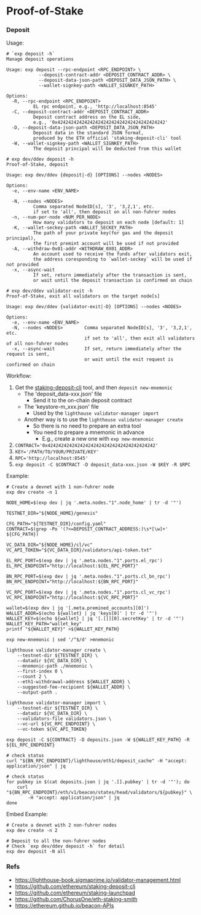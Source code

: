 # Proof-of-Stake

### Deposit

Usage:

```
# `exp deposit -h`
Manage deposit operations

Usage: exp deposit --rpc-endpoint <RPC_ENDPOINT> \
            --deposit-contract-addr <DEPOSIT_CONTRACT_ADDR> \
            --deposit-data-json-path <DEPOSIT_DATA_JSON_PATH> \
            --wallet-signkey-path <WALLET_SIGNKEY_PATH>

Options:
  -R, --rpc-endpoint <RPC_ENDPOINT>
          EL rpc endpoint, e.g., 'http://localhost:8545'
  -C, --deposit-contract-addr <DEPOSIT_CONTRACT_ADDR>
          Deposit contract address on the EL side,
          e.g., '0x4242424242424242424242424242424242424242'
  -D, --deposit-data-json-path <DEPOSIT_DATA_JSON_PATH>
          Deposit data in the standard JSON format,
          produced by the ETH official 'staking-deposit-cli' tool
  -W, --wallet-signkey-path <WALLET_SIGNKEY_PATH>
          The deposit principal will be deducted from this wallet
```

```
# exp dev/ddev deposit -h
Proof-of-Stake, deposit

Usage: exp dev/ddev {deposit|-d} [OPTIONS] --nodes <NODES>

Options:
  -e, --env-name <ENV_NAME>

  -N, --nodes <NODES>
          Comma separated NodeID[s], '3', '3,2,1', etc.
          if set to 'all', then deposit on all non-fuhrer nodes
  -n, --num-per-node <NUM_PER_NODE>
          How many validators to deposit on each node [default: 1]
  -K, --wallet-seckey-path <WALLET_SECKEY_PATH>
          The path of your private key(for gas and the deposit principal),
          the first premint account will be used if not provided
  -A, --withdraw-0x01-addr <WITHDRAW_0X01_ADDR>
          An account used to receive the funds after validators exit,
          the address coresponding to `wallet-seckey` will be used if not provided
  -x, --async-wait
          If set, return immediately after the transaction is sent,
          or wait until the deposit transaction is confirmed on chain
```

```
# exp dev/ddev validator-exit -h
Proof-of-Stake, exit all validators on the target node[s]

Usage: exp dev/ddev {validator-exit|-D} [OPTIONS] --nodes <NODES>

Options:
  -e, --env-name <ENV_NAME>
  -N, --nodes <NODES>        Comma separated NodeID[s], '3', '3,2,1', etc.
                             if set to 'all', then exit all validators of all non-fuhrer nodes
  -x, --async-wait           If set, return immediately after the request is sent,
                             or wait until the exit request is confirmed on chain
```

Workflow:
1. Get the [staking-deposit-cli](https://github.com/ethereum/staking-deposit-cli) tool, and then `deposit new-mnemonic`
    - The 'deposit_data-xxx.json' file
        - Send it to the on-chain deposit contract
    - The 'keystore-m_xxx.json' file
        - Used by the `lighthouse validator-manager import`
    - Another way is to use the `lighthouse validator-manager create`
        - So there is no need to prepare an extra tool
        - You need to prepare a mnemonic in advance
            - E.g., create a new one with `exp new-mnemonic`
2. `CONTRACT='0x4242424242424242424242424242424242424242'`
3. `KEY='/PATH/TO/YOUR/PRIVATE/KEY'`
4. `RPC='http://localhost:8545'`
5. `exp deposit -C $CONTRACT -D deposit_data-xxx.json -W $KEY -R $RPC`

Example:

```shell
# Create a devnet with 1 non-fuhrer node
exp dev create -n 1

NODE_HOME=$(exp dev | jq '.meta.nodes."1".node_home' | tr -d '"')

TESTNET_DIR="${NODE_HOME}/genesis"

CFG_PATH="${TESTNET_DIR}/config.yaml"
CONTRACT=$(grep -Po '(?<=DEPOSIT_CONTRACT_ADDRESS:)\s*[\w]+' ${CFG_PATH})

VC_DATA_DIR="${NODE_HOME}/cl/vc"
VC_API_TOKEN="${VC_DATA_DIR}/validators/api-token.txt"

EL_RPC_PORT=$(exp dev | jq '.meta.nodes."1".ports.el_rpc')
EL_RPC_ENDPOINT="http://localhost:${EL_RPC_PORT}"

BN_RPC_PORT=$(exp dev | jq '.meta.nodes."1".ports.cl_bn_rpc')
BN_RPC_ENDPOINT="http://localhost:${BN_RPC_PORT}"

VC_RPC_PORT=$(exp dev | jq '.meta.nodes."1".ports.cl_vc_rpc')
VC_RPC_ENDPOINT="http://localhost:${VC_RPC_PORT}"

wallet=$(exp dev | jq '[.meta.premined_accounts][0]')
WALLET_ADDR=$(echo ${wallet} | jq 'keys[0]' | tr -d '"')
WALLET_KEY=$(echo ${wallet} | jq '[.[]][0].secretKey' | tr -d '"')
WALLET_KEY_PATH="wallet_key"
printf "${WALLET_KEY}" >${WALLET_KEY_PATH}

exp new-mnemonic | sed '/^$/d' >mnemonic

lighthouse validator-manager create \
    --testnet-dir ${TESTNET_DIR} \
    --datadir ${VC_DATA_DIR} \
    --mnemonic-path ./mnemonic \
    --first-index 0 \
    --count 2 \
    --eth1-withdrawal-address ${WALLET_ADDR} \
    --suggested-fee-recipient ${WALLET_ADDR} \
    --output-path .

lighthouse validator-manager import \
    --testnet-dir ${TESTNET_DIR} \
    --datadir ${VC_DATA_DIR} \
    --validators-file validators.json \
    --vc-url ${VC_RPC_ENDPOINT} \
    --vc-token ${VC_API_TOKEN}

exp deposit -C ${CONTRACT} -D deposits.json -W ${WALLET_KEY_PATH} -R ${EL_RPC_ENDPOINT}

# check status
curl "${BN_RPC_ENDPOINT}/lighthouse/eth1/deposit_cache" -H "accept: application/json" | jq

# check status
for pubkey in $(cat deposits.json | jq '.[].pubkey' | tr -d '"'); do
    curl "${BN_RPC_ENDPOINT}/eth/v1/beacon/states/head/validators/${pubkey}" \
        -H "accept: application/json" | jq
done
```

Embed Example:

```shell
# Create a devnet with 2 non-fuhrer nodes
exp dev create -n 2

# Deposit to all the non-fuhrer nodes
# Check `exp dev/ddev deposit -h` for detail
exp dev deposit -N all
```

### Refs

- https://lighthouse-book.sigmaprime.io/validator-management.html
- https://github.com/ethereum/staking-deposit-cli
- https://github.com/ethereum/staking-launchpad
- https://github.com/ChorusOne/eth-staking-smith
- https://ethereum.github.io/beacon-APIs

